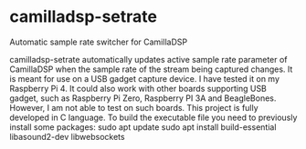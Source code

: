 # camilladsp-setrate
Automatic sample rate switcher for CamillaDSP

camilladsp-setrate automatically updates active sample rate parameter of CamillaDSP when the sample rate of the stream being captured changes.
It is meant for use on a USB gadget capture device. I have tested it on my Raspberry Pi 4. It could also work with other boards supporting USB gadget, such as Raspberry Pi Zero, Raspberry PI 3A and BeagleBones. However, I am not able to test on such boards.
This project is fully developed in C language. 
To build the executable file you need to previously install some packages:
sudo apt update
sudo apt install build-essential libasound2-dev libwebsockets


